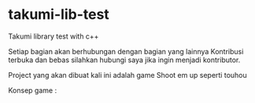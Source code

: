 # takumi-lib-test
Takumi library test with c++

Setiap bagian akan berhubungan dengan bagian yang lainnya
Kontribusi terbuka dan bebas silahkan hubungi saya jika ingin menjadi kontributor.

Project yang akan dibuat kali ini adalah game Shoot em up seperti touhou

Konsep game :
